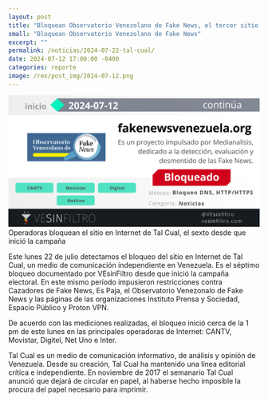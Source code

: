 ```yaml
---
layout: post
title: "Bloquean Observatorio Venezolano de Fake News, el tercer sitio de factchecking en días"
small: "Bloquean Observatorio Venezolano de Fake News"
excerpt: ""
permalink: /noticias/2024-07-22-tal-cual/
date: 2024-07-12 17:00:00 -0400
categories: reporte
image: /res/post_img/2024-07-12.png
---
```

![](/res/post_img/2024-07-12.png)
Operadoras bloquean el sitio en Internet de Tal Cual, el sexto desde que inició la campaña

Este lunes 22 de julio detectamos el bloqueo del sitio en Internet de Tal Cual, un medio de comunicación independiente en Venezuela. Es el séptimo bloqueo documentado por VEsinFiltro desde que inició la campaña electoral. En este mismo período impusieron restricciones contra Cazadores de Fake News, Es Paja, el Observatorio Venezonalo de Fake News y las páginas de las organizaciones Instituto Prensa y Sociedad, Espacio Público y Proton VPN. 

De acuerdo con las mediciones realizadas, el bloqueo inició cerca de la 1 pm de este lunes en las principales operadoras de Internet: CANTV, Movistar, Digitel, Net Uno e Inter.

Tal Cual es un medio de comunicación informativo, de análisis y opinión de Venezuela. Desde su creación, Tal Cual ha mantenido una línea editorial crítica e independiente. En noviembre de 2017 el semanario Tal Cual anunció que dejará de circular en papel, al haberse hecho imposible la procura del papel necesario para imprimir.
